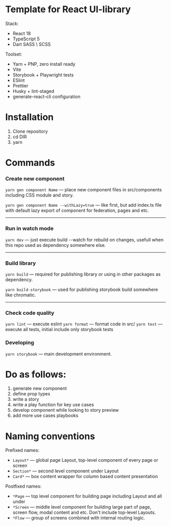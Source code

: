 # Template for React UI-library

Stack: 
- React 18
- TypeScript 5
- Dart SASS \ SCSS

Toolset:
- Yarn + PNP, zero install ready
- Vite
- Storybook + Playwright tests
- ESlint
- Prettier
- Husky + lint-staged
- generate-react-cli configuration

# Installation

1. Clone repository
2. cd DIR
3. yarn

# Commands

### Create new component
`yarn gen component Name` — place new component files in src/components including CSS module and story.

`yarn gen component Name --withLazy=true` — like first, but add index.ts file with default lazy export of component for federation, pages and etc.

---
### Run in watch mode 
`yarn dev` — just execute build --watch for rebuild on changes, usefull when this repo used as dependency somewhere else. 

---

### Build library
`yarn build` — required for publishing library or using in other packages as dependency.

`yarn build-storybook` — used for publishing storybook build somewhere like chromatic.

---

### Check code quality
`yarn lint` — execute eslint
`yarn format` — format code in src/
`yarn test` — execute all tests, initial include only storybook tests

### Developing
`yarn storybook` — main development environment.

# Do as follows:
1. generate new component
2. define prop types
3. write a story
4. write a play function for key use cases
5. develop component while looking to story preview
6. add more use cases playbooks

# Naming conventions

Prefixed names:
- `Layout*` — global page Layout, top-level component of every page or screen
- `Section*` — second level component under Layout
- `Card*` — box content wrapper for column based content presentation

Postfixed names:
- `*Page` — top level component for building page including Layout and all under
- `*Screen` — middle level component for building large part of page, screen flow, modal content and etc. Don't include top-level Layouts.
- `*Flow` — group of screens combined with internal routing logic.
